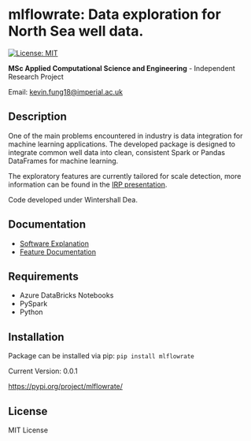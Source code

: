 # mlflowrate: Data exploration for North Sea well data.
[![License: MIT](https://img.shields.io/badge/License-MIT-yellow.svg)](https://opensource.org/licenses/MIT)

**MSc Applied Computational Science and Engineering** - Independent Research Project

Email: kevin.fung18@imperial.ac.uk  

## Description
One of the main problems encountered in industry is data integration for machine learning applications. The developed package is designed to integrate common well data into clean, consistent Spark or Pandas DataFrames for machine learning. 

The exploratory features are currently tailored for scale detection, more information can be found in the [IRP presentation](https://github.com/kev-fung/Flowrate-Data-Explorer/blob/master/docs/IRP_presentation_slides.pptx).

Code developed under Wintershall Dea.

## Documentation
* [Software Explanation](https://github.com/kev-fung/Flowrate-Data-Explorer/tree/master/mlflowrate)
* [Feature Documentation](https://kev-fung.github.io/Flowrate-Data-Explorer/)

## Requirements
* Azure DataBricks Notebooks
* PySpark
* Python

## Installation
Package can be installed via pip:
`pip install mlflowrate`

Current Version: 0.0.1

https://pypi.org/project/mlflowrate/

## License
MIT License
